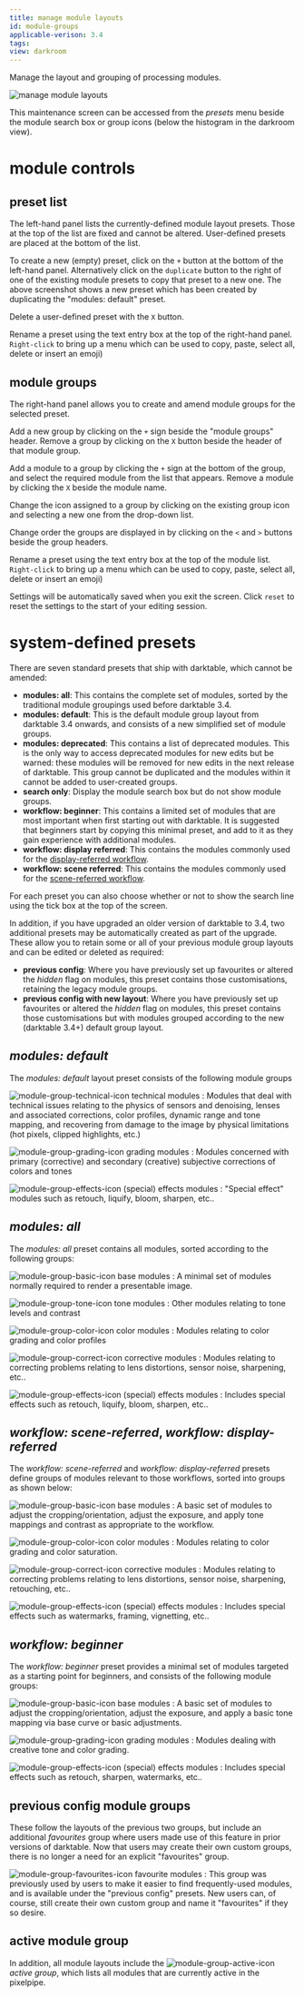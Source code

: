 ```yaml
---
title: manage module layouts
id: module-groups
applicable-verison: 3.4
tags: 
view: darkroom
---
```


Manage the layout and grouping of processing modules.

![manage module layouts](./manage-module-layouts/manage-module-layouts.png#w100)

This maintenance screen can be accessed from the _presets_ menu beside the module search box or group icons (below the histogram in the darkroom view).

# module controls

## preset list

The left-hand panel lists the currently-defined module layout presets. Those at the top of the list are fixed and cannot be altered. User-defined presets are placed at the bottom of the list.

To create a new (empty) preset, click on the `+` button at the bottom of the left-hand panel. Alternatively click on the `duplicate` button to the right of one of the existing module presets to copy that preset to a new one. The above screenshot shows a new preset which has been created by duplicating the "modules: default" preset.

Delete a user-defined preset with the `X` button.

Rename a preset using the text entry box at the top of the right-hand panel. `Right-click` to bring up a menu which can be used to copy, paste, select all, delete or insert an emoji)

## module groups

The right-hand panel allows you to create and amend module groups for the selected preset.

Add a new group by clicking on the `+` sign beside the "module groups" header. Remove a group by clicking on the `X` button beside the header of that module group.

Add a module to a group by clicking the `+` sign at the bottom of the group, and select the required module from the list that appears. Remove a module by clicking the `X` beside the module name.

Change the icon assigned to a group by clicking on the existing group icon and selecting a new one from the drop-down list.

Change order the groups are displayed in by clicking on the `<` and `>` buttons beside the group headers.

Rename a preset using the text entry box at the top of the module list. `Right-click` to bring up a menu which can be used to copy, paste, select all, delete or insert an emoji)

Settings will be automatically saved when you exit the screen. Click `reset` to reset the settings to the start of your editing session.


# system-defined presets

There are seven standard presets that ship with darktable, which cannot be amended:

- **modules: all**: This contains the complete set of modules, sorted by the traditional module groupings used before darktable 3.4.
- **modules: default**: This is the default module group layout from darktable 3.4 onwards, and consists of a new simplified set of module groups.
- **modules: deprecated**: This contains a list of deprecated modules. This is the only way to access deprecated modules for new edits but be warned: these modules will be removed for new edits in the next release of darktable. This group cannot be duplicated and the modules within it cannot be added to user-created groups.
- **search only**: Display the module search box but do not show module groups.
- **workflow: beginner**: This contains a limited set of modules that are most important when first starting out with darktable. It is suggested that beginners start by copying this minimal preset, and add to it as they gain experience with additional modules.
- **workflow: display referred**: This contains the modules commonly used for the [display-referred workflow](../../../overview/workflow/edit-display-referred.md).
- **workflow: scene referred**: This contains the modules commonly used for the [scene-referred workflow](../../../overview/workflow/edit-scene-referred.md).

For each preset you can also choose whether or not to show the search line using the tick box at the top of the screen.

In addition, if you have upgraded an older version of darktable to 3.4, two additional presets may be automatically created as part of the upgrade. These allow you to retain some or all of your previous module group layouts and can be edited or deleted as required:

- **previous config**: Where you have previously set up favourites or altered the _hidden_ flag on modules, this preset contains those customisations, retaining the legacy module groups.
- **previous config with new layout**: Where you have previously set up favourites or altered the _hidden_ flag on modules, this preset contains those customisations but with modules grouped according to the new (darktable 3.4+) default group layout.

## _modules: default_

The _modules: default_ layout preset consists of the following module groups

![module-group-technical-icon](./manage-module-layouts/module-group-technical-icon.png) technical modules
: Modules that deal with technical issues relating to the physics of sensors and denoising, lenses and associated corrections, color profiles, dynamic range and tone mapping, and recovering from damage to the image by physical limitations (hot pixels, clipped highlights, etc.)

![module-group-grading-icon](./manage-module-layouts/module-group-grading-icon.png) grading modules
: Modules concerned with primary (corrective) and secondary (creative) subjective corrections of colors and tones

![module-group-effects-icon](./manage-module-layouts/module-group-effects-icon.png) (special) effects modules
: "Special effect" modules such as retouch, liquify, bloom, sharpen, etc..

## _modules: all_

The _modules: all_ preset contains all modules, sorted according to the following groups:

![module-group-basic-icon](./manage-module-layouts/module-group-basic-icon.png) base modules
: A minimal set of modules normally required to render a presentable image.

![module-group-tone-icon](./manage-module-layouts/module-group-tone-icon.png) tone modules
: Other modules relating to tone levels and contrast

![module-group-color-icon](./manage-module-layouts/module-group-color-icon.png) color modules
: Modules relating to color grading and color profiles

![module-group-correct-icon](./manage-module-layouts/module-group-correct-icon.png) corrective modules
: Modules relating to correcting problems relating to lens distortions, sensor noise, sharpening, etc..

![module-group-effects-icon](./manage-module-layouts/module-group-effects-icon.png) (special) effects modules
: Includes special effects such as retouch, liquify, bloom, sharpen, etc..

## _workflow: scene-referred_, _workflow: display-referred_

The _workflow: scene-referred_ and _workflow: display-referred_ presets define groups of modules relevant to those workflows, sorted into groups as shown below:

![module-group-basic-icon](./manage-module-layouts/module-group-basic-icon.png) base modules
: A basic set of modules to adjust the cropping/orientation, adjust the exposure, and apply tone mappings and contrast as appropriate to the workflow.

![module-group-color-icon](./manage-module-layouts/module-group-color-icon.png) color modules
: Modules relating to color grading and color saturation.

![module-group-correct-icon](./manage-module-layouts/module-group-correct-icon.png) corrective modules
: Modules relating to correcting problems relating to lens distortions, sensor noise, sharpening, retouching, etc..

![module-group-effects-icon](./manage-module-layouts/module-group-effects-icon.png) (special) effects modules
: Includes special effects such as watermarks, framing, vignetting, etc..

## _workflow: beginner_

The _workflow: beginner_ preset provides a minimal set of modules targeted as a starting point for beginners, and consists of the following module groups:

![module-group-basic-icon](./manage-module-layouts/module-group-basic-icon.png) base modules
: A basic set of modules to adjust the cropping/orientation, adjust the exposure, and apply a basic tone mapping via base curve or basic adjustments.

![module-group-grading-icon](./manage-module-layouts/module-group-grading-icon.png) grading modules
: Modules dealing with creative tone and color grading.

![module-group-effects-icon](./manage-module-layouts/module-group-effects-icon.png) (special) effects modules
: Includes special effects such as retouch, sharpen, watermarks, etc..

## previous config module groups

These follow the layouts of the previous two groups, but include an additional _favourites_ group where users made use of this feature in prior versions of darktable. Now that users may create their own custom groups, there is no longer a need for an explicit "favourites" group.

![module-group-favourites-icon](./manage-module-layouts/module-group-favorites-icon.png) favourite modules
: This group was previously used by users to make it easier to find frequently-used modules, and is available under the "previous config" presets. New users can, of course, still create their own custom group and name it "favourites" if they so desire.

## active module group

In addition, all module layouts include the ![module-group-active-icon](./manage-module-layouts/module-group-active-icon.png) _active group_, which lists all modules that are currently active in the pixelpipe.
